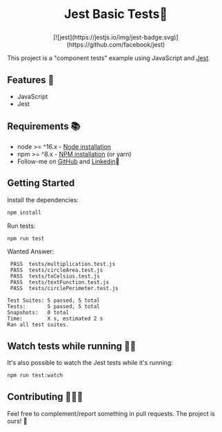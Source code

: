 <h1><p align="center">Jest Basic Tests🧦</p></h1>

<div align=center>
[![jest](https://jestjs.io/img/jest-badge.svg)](https://github.com/facebook/jest)
</div>

This project is a "component tests" example using JavaScript and [Jest](https://jestjs.io/docs/en/getting-started).

## Features 🧪

-   JavaScript
-   Jest

## Requirements 📚

-   node >= ^16.x - [Node installation](https://nodejs.org/en/download/)
-   npm >= ^8.x - [NPM installation](https://www.npmjs.com/get-npm) (or yarn)
-   Follow-me on [GitHub](https://github.com/zec4o/) and [Linkedin](http://www.linkedin.com.br/in/jose-malty)🤣

## Getting Started

Install the dependencies:

```bash
npm install
```

Run tests:

```bash
npm run test
```

Wanted Answer:

```text
 PASS  tests/multiplication.test.js
 PASS  tests/circleArea.test.js
 PASS  tests/toCelsius.test.js
 PASS  tests/textFunction.test.js
 PASS  tests/circlePerimeter.test.js

Test Suites: 5 passed, 5 total
Tests:       5 passed, 5 total
Snapshots:   0 total
Time:        X s, estimated 2 s
Ran all test suites.
```

## Watch tests while running 👨‍💻

It's also possible to watch the Jest tests while it's running:

```bash
npm run test:watch
```

## Contributing 👨‍💻🤝

Feel free to complement/report something in pull requests. The project is ours! 🤝
